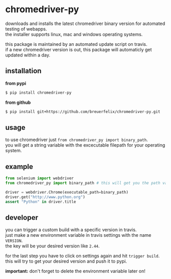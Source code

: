 # chromedriver-py

downloads and installs the latest chromedriver binary version for automated testing of webapps.  
the installer supports linux, mac and windows operating systems.

this package is maintained by an automated update script on travis.  
if a new chromedriver version is out, this package will automaticly get updated within a day.

## installation

__from pypi__  
```bash
$ pip install chromedriver-py
```

__from github__
```bash
$ pip install git+https://github.com/breuerfelix/chromedriver-py.git
```

## usage

to use chromedriver just `from chromedriver_py import binary_path`.  
you will get a string variable with the excecutable filepath for your operating system.

## example
```python
from selenium import webdriver
from chromedriver_py import binary_path # this will get you the path variable

driver = webdriver.Chrome(executable_path=binary_path)
driver.get("http://www.python.org")
assert "Python" in driver.title
```

## developer

you can trigger a custom build with a specific version in travis.  
just make a new environment variable in travis settings with the name `VERSION`.  
the key will be your desired version like `2.44`.

for the last step you have to click on settings again and hit `trigger build`.  
this will try to get your desired version and push it to pypi.

__important:__ don't forget to delete the environment variable later on!
